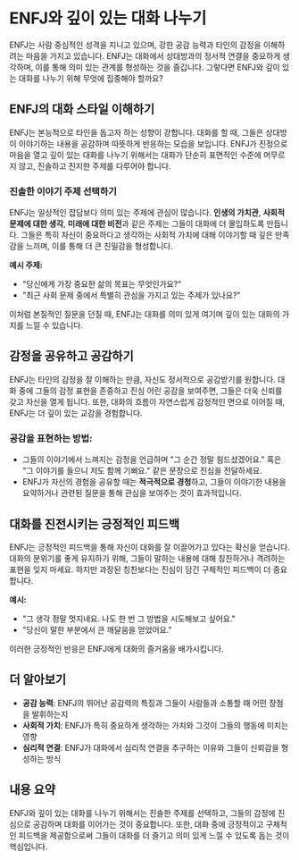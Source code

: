 # ENFJ와 깊이 있는 대화 나누기

ENFJ는 사람 중심적인 성격을 지니고 있으며, 강한 공감 능력과 타인의 감정을 이해하려는 마음을 가지고 있습니다. ENFJ는 대화에서 상대방과의 정서적 연결을 중요하게 생각하며, 이를 통해 의미 있는 관계를 형성하는 것을 즐깁니다. 그렇다면 ENFJ와 깊이 있는 대화를 나누기 위해 무엇에 집중해야 할까요?

## ENFJ의 대화 스타일 이해하기

ENFJ는 본능적으로 타인을 돕고자 하는 성향이 강합니다. 대화를 할 때, 그들은 상대방이 이야기하는 내용을 공감하며 따뜻하게 반응하는 모습을 보입니다. ENFJ가 진정으로 마음을 열고 깊이 있는 대화를 나누기 위해서는 대화가 단순히 표면적인 수준에 머무르지 않고, 진솔하고 진지한 주제를 다루어야 합니다. 

### 진솔한 이야기 주제 선택하기

ENFJ는 일상적인 잡담보다 의미 있는 주제에 관심이 많습니다. **인생의 가치관**, **사회적 문제에 대한 생각**, **미래에 대한 비전**과 같은 주제는 그들이 대화에 더 몰입하도록 만듭니다. 그들은 특히 자신이 중요하다고 생각하는 사회적 가치에 대해 이야기할 때 깊은 만족감을 느끼며, 이를 통해 더 큰 친밀감을 형성합니다.

**예시 주제:**
- "당신에게 가장 중요한 삶의 목표는 무엇인가요?"
- "최근 사회 문제 중에서 특별히 관심을 가지고 있는 주제가 있나요?"

이처럼 본질적인 질문을 던질 때, ENFJ는 대화를 의미 있게 여기며 깊이 있는 대화의 가치를 느낄 수 있습니다.

## 감정을 공유하고 공감하기

ENFJ는 타인의 감정을 잘 이해하는 만큼, 자신도 정서적으로 공감받기를 원합니다. 대화 중에 그들의 감정 표현을 존중하고 진심 어린 공감을 보여주면, 그들은 더욱 신뢰를 갖고 자신을 열게 됩니다. 또한, 대화의 흐름이 자연스럽게 감정적인 면으로 이어질 때, ENFJ는 더 깊이 있는 교감을 경험합니다.

### **공감을 표현하는 방법:**
- 그들의 이야기에서 느껴지는 감정을 언급하며 "그 순간 정말 힘드셨겠어요." 혹은 "그 이야기를 들으니 저도 함께 기뻐요." 같은 문장으로 진심을 전달하세요.
- ENFJ가 자신의 경험을 공유할 때는 **적극적으로 경청**하고, 그들이 이야기한 내용을 요약하거나 관련된 질문을 통해 관심을 보여주는 것이 효과적입니다.

## 대화를 진전시키는 긍정적인 피드백

ENFJ는 긍정적인 피드백을 통해 자신이 대화를 잘 이끌어가고 있다는 확신을 얻습니다. 대화의 분위기를 좋게 유지하기 위해, 그들이 말하는 내용에 대해 칭찬하거나 격려하는 표현을 잊지 마세요. 하지만 과장된 칭찬보다는 진심이 담긴 구체적인 피드백이 더 중요합니다.

**예시:**
- "그 생각 정말 멋지네요. 나도 한 번 그 방법을 시도해보고 싶어요."
- "당신이 말한 부분에서 큰 깨달음을 얻었어요."

이러한 긍정적인 반응은 ENFJ에게 대화의 즐거움을 배가시킵니다.

## 더 알아보기

- **공감 능력**: ENFJ의 뛰어난 공감력의 특징과 그들이 사람들과 소통할 때 어떤 장점을 발휘하는지
- **사회적 가치**: ENFJ가 특히 중요하게 생각하는 가치와 그것이 그들의 행동에 미치는 영향
- **심리적 연결**: ENFJ가 대화에서 심리적 연결을 추구하는 이유와 그들이 신뢰감을 형성하는 방식

## 내용 요약

ENFJ와 깊이 있는 대화를 나누기 위해서는 진솔한 주제를 선택하고, 그들의 감정에 진심으로 공감하며 대화를 이어가는 것이 중요합니다. 또한, 대화 중에 긍정적이고 구체적인 피드백을 제공함으로써 그들이 대화를 더 즐기고 의미 있게 느낄 수 있도록 돕는 것이 핵심입니다.